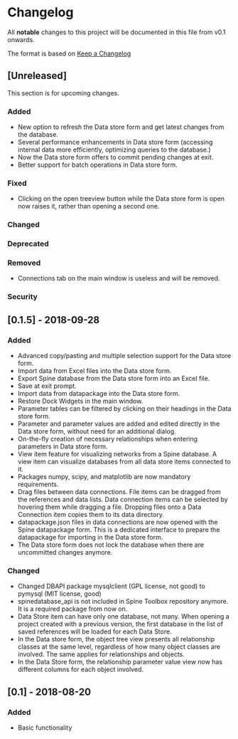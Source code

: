 # Changelog
All **notable** changes to this project will be documented in this file from v0.1 onwards.

The format is based on [Keep a Changelog](http://keepachangelog.com/en/1.0.0/)

## [Unreleased]
This section is for upcoming changes.

### Added
- New option to refresh the Data store form and get latest changes from the database.
- Several performance enhancements in Data store form (accessing internal data more efficiently,
optimizing queries to the database.)
- Now the Data store form offers to commit pending changes at exit.
- Better support for batch operations in Data store form.

### Fixed
- Clicking on the open treeview button while the Data store form is open now raises it, rather than opening a
second one.

### Changed

### Deprecated

### Removed
- Connections tab on the main window is useless and will be removed.

### Security

## [0.1.5] - 2018-09-28

### Added
- Advanced copy/pasting and multiple selection support for the Data store form.
- Import data from Excel files into the Data store form.
- Export Spine database from the Data store form into an Excel file.
- Save at exit prompt.
- Import data from datapackage into the Data store form.
- Restore Dock Widgets in the main window.
- Parameter tables can be filtered by clicking on their headings in the Data store form.
- Parameter and parameter values are added and edited directly in the Data store form,
without need for an additional dialog.
- On-the-fly creation of necessary relationships when entering parameters in Data store form.
- View item feature for visualizing networks from a Spine database. A view item can visualize databases
from all data store items connected to it.
- Packages numpy, scipy, and matplotlib are now mandatory requirements.
- Drag files between data connections. File items can be dragged from the references and data lists.
Data connection items can be selected by hovering them while dragging a file. Dropping files onto a Data Connection
item copies them to its data directory.
- datapackage.json files in data connections are now opened with the Spine datapackage form. This is a dedicated
interface to prepare the datapackage for importing in the Data store form.
- The Data store form does not lock the database when there are uncommitted changes anymore.

### Changed
- Changed DBAPI package mysqlclient (GPL license, not good) to pymysql (MIT license, good)
- spinedatabase_api is not included in Spine Toolbox repository anymore. It is a required
package from now on.
- Data Store item can have only one database, not many. When opening a project created with a
previous version, the first database in the list of saved references will be loaded for each Data Store.
- In the Data store form, the object tree view presents all relationship classes at the same level,
regardless of how many object classes are involved. The same applies for relationships and objects.
- In the Data Store form, the relationship parameter value view now has different columns for each object involved.

## [0.1] - 2018-08-20

### Added
- Basic functionality
